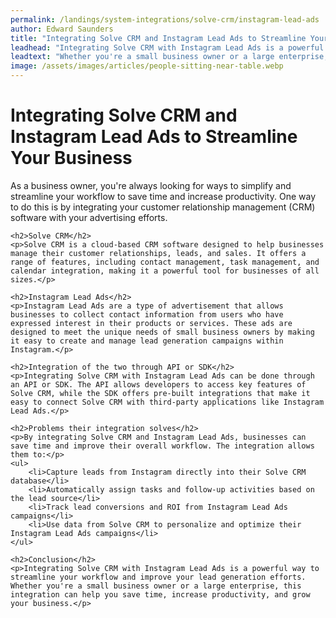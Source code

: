```yaml
---
permalink: /landings/system-integrations/solve-crm/instagram-lead-ads
author: Edward Saunders
title: "Integrating Solve CRM and Instagram Lead Ads to Streamline Your Business"
leadhead: "Integrating Solve CRM with Instagram Lead Ads is a powerful way to streamline your workflow and improve your lead generation efforts"
leadtext: "Whether you're a small business owner or a large enterprise, this integration can help you save time, increase productivity, and grow your business."
image: /assets/images/articles/people-sitting-near-table.webp
---
```

<div class="arttext">    <h1>Integrating Solve CRM and Instagram Lead Ads to Streamline Your Business</h1>
    <p>As a business owner, you're always looking for ways to simplify and streamline your workflow to save time and increase productivity. One way to do this is by integrating your customer relationship management (CRM) software with your advertising efforts.</p>

    <h2>Solve CRM</h2>
    <p>Solve CRM is a cloud-based CRM software designed to help businesses manage their customer relationships, leads, and sales. It offers a range of features, including contact management, task management, and calendar integration, making it a powerful tool for businesses of all sizes.</p>

    <h2>Instagram Lead Ads</h2>
    <p>Instagram Lead Ads are a type of advertisement that allows businesses to collect contact information from users who have expressed interest in their products or services. These ads are designed to meet the unique needs of small business owners by making it easy to create and manage lead generation campaigns within Instagram.</p>

    <h2>Integration of the two through API or SDK</h2>
    <p>Integrating Solve CRM with Instagram Lead Ads can be done through an API or SDK. The API allows developers to access key features of Solve CRM, while the SDK offers pre-built integrations that make it easy to connect Solve CRM with third-party applications like Instagram Lead Ads.</p>

    <h2>Problems their integration solves</h2>
    <p>By integrating Solve CRM and Instagram Lead Ads, businesses can save time and improve their overall workflow. The integration allows them to:</p>
    <ul>
        <li>Capture leads from Instagram directly into their Solve CRM database</li>
        <li>Automatically assign tasks and follow-up activities based on the lead source</li>
        <li>Track lead conversions and ROI from Instagram Lead Ads campaigns</li>
        <li>Use data from Solve CRM to personalize and optimize their Instagram Lead Ads campaigns</li>
    </ul>

    <h2>Conclusion</h2>
    <p>Integrating Solve CRM with Instagram Lead Ads is a powerful way to streamline your workflow and improve your lead generation efforts. Whether you're a small business owner or a large enterprise, this integration can help you save time, increase productivity, and grow your business.</p>
</div>